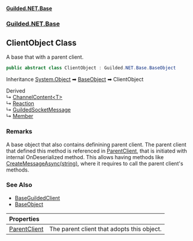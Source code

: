 
#### [Guilded.NET.Base](Guilded_NET_Base 'Guilded.NET.Base')
### [Guilded.NET.Base](Guilded_NET_Base#Guilded_NET_Base 'Guilded.NET.Base')
## ClientObject Class

A base that with a parent client.
```csharp
public abstract class ClientObject : Guilded.NET.Base.BaseObject
```

Inheritance [System.Object](https://docs.microsoft.com/en-us/dotnet/api/System.Object 'System.Object') &#x27A1; [BaseObject](BaseObject 'Guilded.NET.Base.BaseObject') &#x27A1; ClientObject

Derived  
&#8627; [ChannelContent&lt;T&gt;](ChannelContent_T_ 'Guilded.NET.Base.Content.ChannelContent&lt;T&gt;')  
&#8627; [Reaction](Reaction 'Guilded.NET.Base.Content.Reaction')  
&#8627; [GuildedSocketMessage](GuildedSocketMessage 'Guilded.NET.Base.Events.GuildedSocketMessage')  
&#8627; [Member](Member 'Guilded.NET.Base.Teams.Member')

### Remarks
  
A base object that also contains definining parent client. The parent client that defined this method is referenced in [ParentClient](ClientObject_ParentClient 'Guilded.NET.Base.ClientObject.ParentClient'), that is initiated with internal OnDeserialized method. This allows having methods like [CreateMessageAsync(string)](Message_CreateMessageAsync(string) 'Guilded.NET.Base.Content.Message.CreateMessageAsync(string)'), where it requires to call the parent client's methods.

### See Also
- [BaseGuildedClient](BaseGuildedClient 'Guilded.NET.Base.BaseGuildedClient')
- [BaseObject](BaseObject 'Guilded.NET.Base.BaseObject')

| Properties | |
| :--- | :--- |
| [ParentClient](ClientObject_ParentClient 'Guilded.NET.Base.ClientObject.ParentClient') | The parent client that adopts this object. |
